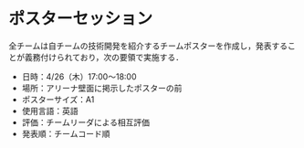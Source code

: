 # ポスターセッション

全チームは自チームの技術開発を紹介するチームポスターを作成し，発表することが義務付けられており，次の要領で実施する．

- 日時：4/26（木）17:00～18:00 
- 場所：アリーナ壁面に掲示したポスターの前
- ポスターサイズ：A1
- 使用言語：英語
- 評価：チームリーダによる相互評価
- 発表順：チームコード順
